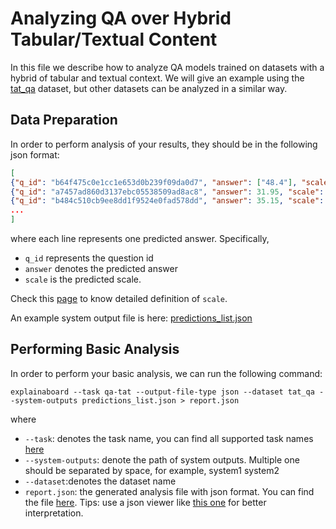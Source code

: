 # Analyzing QA over Hybrid Tabular/Textual Content

In this file we describe how to analyze QA models trained on datasets 
with a hybrid of tabular and textual context.
We will give an example using the  [tat_qa](https://github.com/ExpressAI/DataLab/blob/main/datasets/tat_qa/tat_qa.py) dataset, but other datasets
can be analyzed in a similar way.

## Data Preparation

In order to perform analysis of your results, they should be in the following json format:

```json
[
{"q_id": "b64f475c0e1cc1e653d0b239f09da0d7", "answer": ["48.4"], "scale": "million"},
{"q_id": "a7457ad860d3137ebc05538509ad8ac8", "answer": 31.95, "scale": "million"},
{"q_id": "b484c510cb9ee8dd1f9524e0fad578dd", "answer": 35.15, "scale": "million"},
...
]
```
where each line represents one predicted answer. Specifically,
* `q_id` represents the question id
* `answer` denotes the predicted answer
* `scale` is the predicted scale.

Check this [page](https://www.datafountain.cn/competitions/573/datasets) to know detailed 
definition of `scale`.

An example system output file is here: [predictions_list.json](https://explainaboard.s3.amazonaws.com/system_outputs/qa_table_text_hybrid/predictions_list.json)

 
## Performing Basic Analysis

In order to perform your basic analysis, we can run the following command:

```shell
explainaboard --task qa-tat --output-file-type json --dataset tat_qa --system-outputs predictions_list.json > report.json
```
where
* `--task`: denotes the task name, you can find all supported task names [here](https://github.com/neulab/ExplainaBoard/blob/main/docs/supported_tasks.md)
* `--system-outputs`: denote the path of system outputs. Multiple one should be 
  separated by space, for example, system1 system2
* `--dataset`:denotes the dataset name
* `report.json`: the generated analysis file with json format. You can find the file [here](https://github.com/ExpressAI/ExplainaBoard/blob/main/data/reports/report.json). Tips: use a json viewer
                  like [this one](http://jsonviewer.stack.hu/) for better interpretation.


